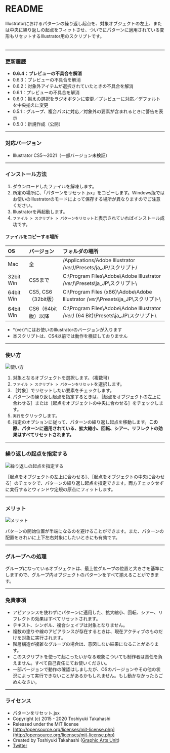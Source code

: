 # README

Illustratorにおけるパターンの繰り返し起点を、対象オブジェクトの左上、または中央に繰り返しの起点をフィットさせ、ついでにパターンに適用されている変形もリセットするIllustrator用のスクリプトです。

<div class="fig center" style="margin-bottom: 20px;"><img src="http://www.graphicartsunit.com/saucer/images/reset_pattern/cover.png" alt="" class="noshadow"></div>

-----

### 更新履歴

* **0.6.4：プレビューの不具合を解消**
* 0.6.3：プレビューの不具合を解消
* 0.6.2：対象外アイテムが選択されていたときの不具合を解消
* 0.6.1：プレビューの不具合を解消
* 0.6.0：揃えの選択をラジオボタンに変更／プレビューに対応／デフォルトを中央揃えに変更
* 0.5.1：グループ、複合パスに対応／対象外の要素が含まれるときに警告を表示
* 0.5.0：新規作成（公開）

-----

### 対応バージョン

* Illustrator CS5〜2021（一部バージョン未検証）
-----

### インストール方法

1. ダウンロードしたファイルを解凍します。
2. 所定の場所に、「パターンをリセット.jsx」をコピーします。Windows版ではお使いのIllustratorのモードによって保存する場所が異なりますのでご注意ください。
3. Illustratorを再起動します。
4. `ファイル > スクリプト > パターンをリセット`と表示されていればインストール成功です。

#### ファイルをコピーする場所

| OS | バージョン | フォルダの場所 |
|:-----|:-----|:-----|
| Mac | 全 | /Applications/Adobe Illustrator *(ver)*/Presets/ja_JP/スクリプト/ |
| 32bit Win | CS5まで | C:\Program Files\Adobe\Adobe Illustrator *(ver)*\Presets\ja_JP\スクリプト\ |
| 64bit Win | CS5, CS6（32bit版） | C:\Program Files (x86)\Adobe\Adobe Illustrator *(ver)*\Presets\ja_JP\スクリプト\ |
| 64bit Win | CS6（64bit版）以降 | C:\Program Files\Adobe\Adobe Illustrator *(ver)* (64 Bit)\Presets\ja_JP\スクリプト\ |

* *(ver)*にはお使いのIllustratorのバージョンが入ります
* 本スクリプトは、CS4以前では動作を検証しておりません

-----

### 使い方

<div class="fig center"><img src="http://www.graphicartsunit.com/saucer/images/reset_pattern/step3.png" alt="使い方" class="noshadow"></div>

1. 対象となるオブジェクトを選択します。（複数可）
2. `ファイル > スクリプト > パターンをリセット`を選択します。
3. ［対象］でリセットしたい要素をチェックします。
4. パターンの繰り返し起点を指定するときは、［起点をオブジェクトの左上に合わせる］または［起点をオブジェクトの中央に合わせる］をチェックします。
5. `実行`をクリックします。
6. 指定のオプションに従って、パターンの繰り返し起点を移動します。**この際、パターンに適用されている、拡大縮小、回転、シアー、リフレクトの効果はすべてリセットされます。**

-----

### 繰り返しの起点を指定する

<div class="fig center"><img src="http://www.graphicartsunit.com/saucer/images/reset_pattern/step4.png" alt="繰り返しの起点を指定する" class="noshadow"></div>

［起点をオブジェクトの左上に合わせる］、［起点をオブジェクトの中央に合わせる］のチェックで、パターンの繰り返し起点を指定できます。両方チェックせずに実行するとウィンドウ定規の原点にフィットします。

-----

### メリット

<div class="fig center"><img src="http://www.graphicartsunit.com/saucer/images/reset_pattern/step5.png" alt="メリット" class="noshadow"></div>

パターンの開始位置が半端になるのを避けることができます。また、パターンの配置をきれいに上下左右対象にしたいときにも有効です。

-----

### グループへの処理

グループになっているオブジェクトは、最上位グループの位置と大きさを基準にしますので、グループ内オブジェクトのパターンをすべて揃えることができます。

-----

### 免責事項

* アピアランスを使わずにパターンに適用した、拡大縮小、回転、シアー、リフレクトの効果はすべてリセットされます。
* テキスト、シンボル、複合シェイプは対象となりません。
* 複数の塗りや線のアピアランスが存在するときは、現在アクティブのものだけを対象に実行されます。
* 階層構造が複雑なグループの場合は、意図しない結果になることがあります。
* このスクリプトを使って起こったいかなる現象についても制作者は責任を負えません。すべて自己責任にてお使いください。
* 一部バージョンで動作の確認はしましたが、OSのバージョンやその他の状況によって実行できないことがあるかもしれません。もし動かなかったらごめんなさい。

-----

### ライセンス

* パターンをリセット.jsx
* Copyright (c) 2015 - 2020 Toshiyuki Takahashi
* Released under the MIT license
* [http://opensource.org/licenses/mit-license.php](http://opensource.org/licenses/mit-license.php)
* Created by Toshiyuki Takahashi ([Graphic Arts Unit](http://www.graphicartsunit.com/))
* [Twitter](https://twitter.com/gautt)
